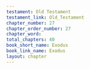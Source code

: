 ```yaml
---
testament: Old Testament
testament_link: Old_Testament
chapter_number: 27
chapter_order_number: 27
chapter_word: 
total_chapters: 40
book_short_name: Exodus
book_link_name: Exodus
layout: chapter
---
```

